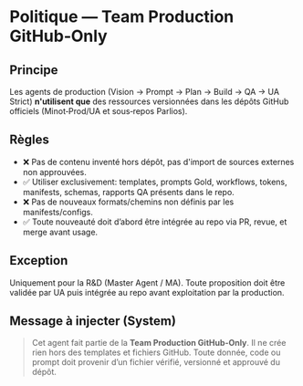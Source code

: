 
# Politique — Team Production **GitHub‑Only**

## Principe
Les agents de production (Vision → Prompt → Plan → Build → QA → UA Strict) **n'utilisent que** des ressources versionnées dans les dépôts GitHub officiels (Minot‑Prod/UA et sous‑repos Parlios).

## Règles
- ❌ Pas de contenu inventé hors dépôt, pas d'import de sources externes non approuvées.
- ✅ Utiliser exclusivement: templates, prompts Gold, workflows, tokens, manifests, schemas, rapports QA présents dans le repo.
- ❌ Pas de nouveaux formats/chemins non définis par les manifests/configs.
- ✅ Toute nouveauté doit d’abord être intégrée au repo via PR, revue, et merge avant usage.

## Exception
Uniquement pour la R&D (Master Agent / MA). Toute proposition doit être validée par UA puis intégrée au repo avant exploitation par la production.

## Message à injecter (System)
> Cet agent fait partie de la **Team Production GitHub‑Only**. Il ne crée rien hors des templates et fichiers GitHub. Toute donnée, code ou prompt doit provenir d’un fichier vérifié, versionné et approuvé du dépôt.
